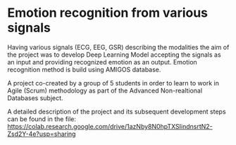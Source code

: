 # Emotion recognition from various signals
Having various signals (ECG, EEG, GSR) describing the modalities the aim of the project was to develop Deep Learning Model accepting the signals as an input and providing recognized emotion as an output. Emotion recognition method is build using AMIGOS database.

A project co-created by a group of 5 students in order to learn to work in Agile (Scrum) methodology as part of the Advanced Non-realtional Databases subject.

A detailed description of the project and its subsequent development steps can be found in the file: https://colab.research.google.com/drive/1azNby8N0hpTXSIindnsrtN2-Zsd2Y-4e?usp=sharing


